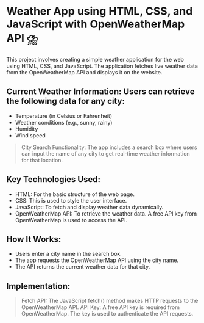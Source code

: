 # Weather App using HTML, CSS, and JavaScript with OpenWeatherMap API :cloud_with_lightning_and_rain:
This project involves creating a simple weather application for the web using HTML, CSS, and JavaScript. The application fetches live weather data from the OpenWeatherMap API and displays it on the website.

## Current Weather Information: Users can retrieve the following data for any city:
  * Temperature (in Celsius or Fahrenheit)
  * Weather conditions (e.g., sunny, rainy)
  * Humidity
  * Wind speed

>City Search Functionality: The app includes a search box where users can input the name of any city to get real-time weather information for that location.

## Key Technologies Used:
* HTML: For the basic structure of the web page.
* CSS: This is used to style the user interface.
* JavaScript: To fetch and display weather data dynamically.
* OpenWeatherMap API: To retrieve the weather data. A free API key from OpenWeatherMap is used to access the API.

 ## How It Works:
* Users enter a city name in the search box.
* The app requests the OpenWeatherMap API using the city name.
* The API returns the current weather data for that city.

## Implementation:
>Fetch API: The JavaScript fetch() method makes HTTP requests to the OpenWeatherMap API.
>API Key: A free API key is required from OpenWeatherMap. The key is used to authenticate the API requests.



